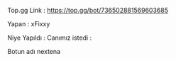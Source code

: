 Top.gg Link : https://top.gg/bot/736502881569603685

Yapan : xFixxy

Niye Yapıldı : Canımız istedi :

Botun adı nextena
